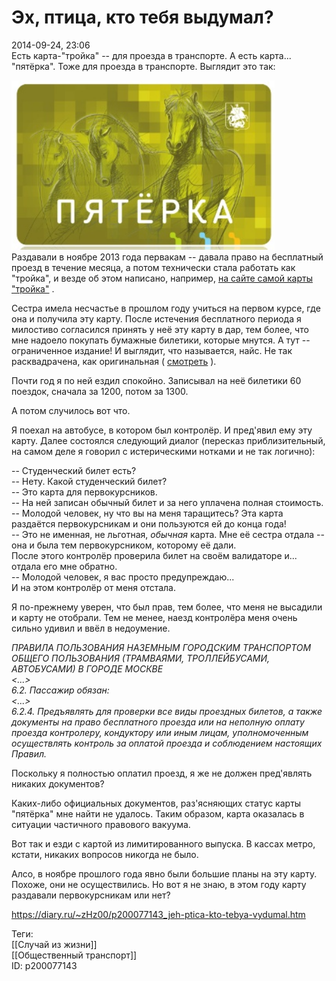 Эх, птица, кто тебя выдумал?
=============================

   
 2014-09-24, 23:06   
  Есть карта-"тройка" -- для проезда в транспорте. А есть карта... "пятёрка". Тоже для проезда в транспорте. Выглядит это так:   
   
  ![](pics/d13d7031b41c.png)    
 Раздавали в ноябре 2013 года первакам -- давала право на бесплатный проезд в течение месяца, а потом технически стала работать как "тройка", и везде об этом написано, например,  [на сайте самой карты "тройка"](http://troika.mos.ru/passazhiram/news/trojka/karta_pyaterka_dostupna_pervokursnikam_s_noyabrya/)  .   
   
 Сестра имела несчастье в прошлом году учиться на первом курсе, где она и получила эту карту. После истечения бесплатного периода я милостиво согласился принять у неё эту карту в дар, тем более, что мне надоело покупать бумажные билетики, которые мнутся. А тут -- ограниченное издание! И выглядит, что называется, найс. Не так расквадрачена, как оригинальная (  [смотреть](https://ru.wikipedia.org/wiki/Тройка_(транспортная_карта))  ).   
   
 Почти год я по ней ездил спокойно. Записывал на неё билетики 60 поездок, сначала за 1200, потом за 1300.   
   
 А потом случилось вот что.   
   
 Я поехал на автобусе, в котором был контролёр. И пред'явил ему эту карту. Далее состоялся следующий диалог (пересказ приблизительный, на самом деле я говорил с истерическими нотками и не так логично):   
   
 -- Студенческий билет есть?   
 -- Нету. Какой студенческий билет?   
 -- Это карта для первокурсников.   
 -- На ней записан обычный билет и за него уплачена полная стоимость.   
 -- Молодой человек, ну что вы на меня таращитесь? Эта карта раздаётся первокурсникам и они пользуются ей до конца года!   
 -- Это не именная, не льготная,  *обычная*  карта. Мне её сестра отдала -- она и была тем первокурсником, которому её дали.   
 После этого контролёр проверила билет на своём валидаторе и... отдала его мне обратно.   
 -- Молодой человек, я вас просто предупреждаю...   
 И на этом контролёр от меня отстала.   
   
 Я по-прежнему уверен, что был прав, тем более, что меня не высадили и карту не отобрали. Тем не менее, наезд контролёра меня очень сильно удивил и ввёл в недоумение.   
   
  *ПРАВИЛА ПОЛЬЗОВАНИЯ НАЗЕМНЫМ ГОРОДСКИМ ТРАНСПОРТОМ ОБЩЕГО ПОЛЬЗОВАНИЯ (ТРАМВАЯМИ, ТРОЛЛЕЙБУСАМИ, АВТОБУСАМИ) В ГОРОДЕ МОСКВЕ   
 <...>   
 6.2. Пассажир обязан:   
 <...>   
 6.2.4. Предъявлять для проверки все виды проездных билетов, а также документы на право бесплатного проезда или на неполную оплату проезда контролеру, кондуктору или иным лицам, уполномоченным осуществлять контроль за оплатой проезда и соблюдением настоящих Правил.*    
   
 Поскольку я полностью оплатил проезд, я же не должен пред'являть никаких документов?   
   
 Каких-либо официальных документов, раз'ясняющих статус карты "пятёрка" мне найти не удалось. Таким образом, карта оказалась в ситуации частичного правового вакуума.   
   
 Вот так и езди с картой из лимитированного выпуска. В кассах метро, кстати, никаких вопросов никогда не было.   
   
 Алсо, в ноябре прошлого года явно были большие планы на эту карту. Похоже, они не осуществились. Но вот я не знаю, в этом году карту раздавали первокурсникам или нет?   
    
 <https://diary.ru/~zHz00/p200077143_jeh-ptica-kto-tebya-vydumal.htm>   
   
 Теги:   
 [[Случай из жизни]]   
 [[Общественный транспорт]]   
 ID: p200077143